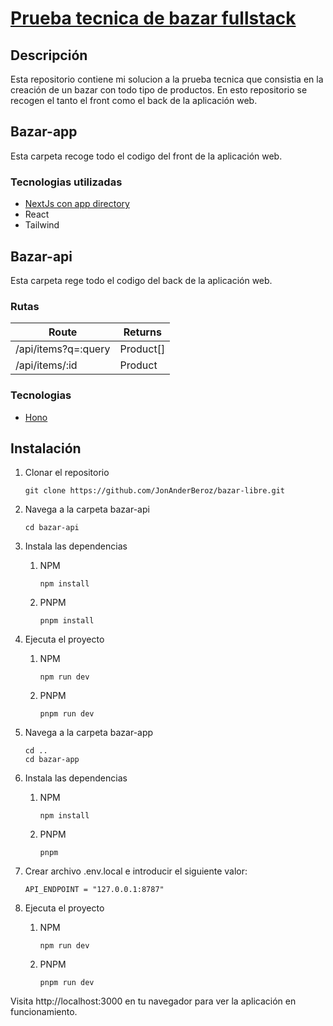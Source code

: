 # [Prueba tecnica de bazar fullstack](https://github.com/midudev/pruebas-tecnicas/tree/main/pruebas/02-bazar-universal)

## Descripción
Esta repositorio contiene mi solucion a la prueba tecnica que consistia en la creación de un bazar con todo tipo de productos. En esto repositorio se recogen el tanto el front como el back de la aplicación web.

## Bazar-app

Esta carpeta recoge todo el codigo del front de la aplicación web.

### Tecnologias utilizadas

- [NextJs con app directory](https://nextjs.org/docs)
- React
- Tailwind

## Bazar-api

Esta carpeta rege todo el codigo del back de la aplicación web.

### Rutas

| Route               | Returns   |
| ------------------- | --------- |
| /api/items?q=:query | Product[] |
| /api/items/:id      | Product   |

### Tecnologias

- [Hono](https://hono.dev/)

## Instalación

1. Clonar el repositorio
   ```
   git clone https://github.com/JonAnderBeroz/bazar-libre.git
   ```
2. Navega a la carpeta bazar-api
    ```
    cd bazar-api
    ```
3. Instala las dependencias
   1. NPM
      ```
      npm install
      ```
   2. PNPM
      ```
      pnpm install
      ```
4. Ejecuta el proyecto
   1. NPM
      ```
      npm run dev
      ```
   2. PNPM
      ```
      pnpm run dev
      ```
5. Navega a la carpeta bazar-app
    ```
    cd ..
    cd bazar-app
    ```
6. Instala las dependencias
    1. NPM
        ```
        npm install
        ```
   2. PNPM
      ```
      pnpm
      ```
7. Crear archivo .env.local e introducir el siguiente valor:

    ```
    API_ENDPOINT = "127.0.0.1:8787"
    ```

8.  Ejecuta el proyecto
     1. NPM
        ```
        npm run dev
        ```
       1. PNPM
          ```
          pnpm run dev
          ```

Visita  http://localhost:3000  en tu navegador para ver la aplicación en funcionamiento.